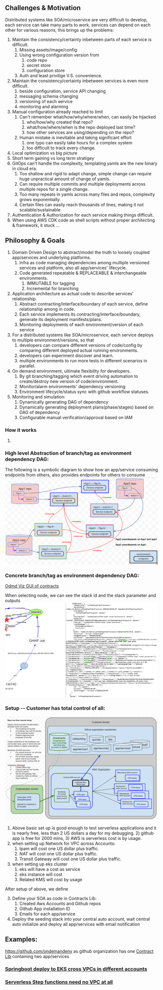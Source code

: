 ## Challenges & Motivation

Distributed systems like SOA/microservice are very difficult to develop, each service can take many parts to work,
services can depend on each other for various reasons, this brings up the problems:

1) Maintain the consistency/certainty inbetween parts of each service is difficult.
    1) Missing assets/image/config
    2) Using wrong configuration version from
        1) code repo
        2) secret store
        3) configuration store
    3) Auth and least privilige V.S. convenience.
2) Maintain the consistency/certainty inbetween services is even more difficult.
    1) beside configuration, service API changing
    2) messaging schema changing
    3) versioning of each service
    4) monitoring and alarming
3) Manual configuration already reached to limit
    1) Can't remember what/how/why/where/when, can easily be hijacked
        1) who/how/why created that repo?
        2) what/how/where/when is the repo deployed last time?
        3) how other services are using/depending on the repo?
    2) Human mistake is inevitable and taking significant effort
        1) one typo can easily take hours for a complex system
        2) too difficult to track every change.
4) Local optimization vs big picture
5) Short term gaining vs long term stratigey
6) GitOps can't handle the complexity, templating yamls are the new binary in cloud era.
    1) Too shallow and rigid to adapt change, simple change can require huge unpractical amount of change of yamls.
    2) Can require multiple commits and multiple deployments across multiple repos for a single change.
    3) Too many repeats in yamls across many files and repos, complexity grows exponentially.
    4) Certain files can easily reach thousands of lines, making it not scalable/sustainable
7) Authentication & Authorization for each service making things difficult.
8) When using AWS CDK code as shell scripts without proper architecting & framework, it stuck ...

## Philosophy & Goals

1) Domain Driven Design to abstract/model the truth to loosely coupled app/services and underlying platforms.
    1) Infra as code managing dependencies among multiple versioned services and platform, also all app/services'
       lifecycle.
    2) Code generated repeatable & REPLACEABLE & interchangeable environments.
        1) IMMUTABLE for tagging
        2) Incremental for branching
2) Application architecture as actual code to describe services' relationship.
    1) Abstract contracting/interface/boundary of each service, define relationship among in code.
    2) Each service implements its contracting/interface/boundary, generate its deployment manifests/plans.
    3) Monitoring deployments of each environment/version of each service
3) For a distributed systems like SOA/microservice, each service deploys to multiple environment/versions, so that
    1) developers can compare different versions of code/config by comparing different deployed actual running
       environments.
    2) developers can experiment discover and learn.
    3) multiple environments to run more tests in different scenarios in parallel.
4) On demand environment, ultimate flexibility for developers.
    1) By git branching/tagging which event driving automation to create/destroy new version of code/environment.
    2) Monitor/alarm environments' dependency versioning
    3) Environment lifecycle/status sync with github workflow statuses.
5) Monitoring and simulation:
    1) Dynamically generating DAG of dependency
    2) Dynamically generating deployment plans(phase/stages) based on DAG of dependency
    3) Configurable manual verification/approval based on IAM

### How it works
1) 
    
### High level Abstraction of branch/tag as environment dependency DAG:

The following is a symbolic diagram to show how an app/service consuming endpoints from others, also provides endpoints
for others to consume
![img_1.png](img.png)

### Concrete branch/tag as environment dependency DAG:

[Odmd Viz GUI of contracts](http://vizuistack-bucket43879c71-hlpginonw2aa.s3-website-us-west-1.amazonaws.com/index.html)

When selecting node, we can see the stack id and the stack parameter and outputs
![img_1.png](img_1.png)

### Setup -- Customer has total control of all:

![img_3.png](img_3.png)

1) Above basic set up is good enough to test serverless applications and it is nearly free, less than 2 US dollars a day
   for my debugging.
    2) github app is free for 2000 mins,
    3) AWS is serverless cost is by usage.
2) when setting up Network for VPC across Accounts:
    1) Ipam will cost one US dollar plus traffic.
    2) NAT will cost one US dollar plus traffic.
    3) Transit Gateway will cost one US dollar plus traffic.
4) when setting up eks cluster
    1) eks will have a cost as service
    2) eks instance will cost
    3) Related KMS will cost by usage

After setup of above, we define

3) Define your SOA as code in Contracts Lib:
    1) Created Aws Accounts and Github repos
    2) Github App installation ID
    3) Emails for each app/service
4) Deploy the seeding stack into your central auto account, wait central auto initialize and deploy all app/services
   with
   email notification

## Examples:
https://github.com/ondemandenv as github organization has one [Contract Lib](https://github.com/ondemandenv/odmd-build-contracts) containing two app/services


### [Springboot deploy to EKS cross VPCs in different accounts](example-springboot-vpc-eks.md)

### [Serverless Step functions need no VPC at all](example-serverless-sfn.md)

